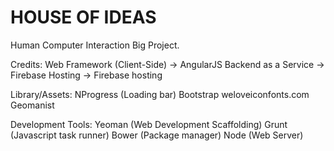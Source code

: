 # HOUSE OF IDEAS
Human Computer Interaction Big Project.

Credits:
Web Framework (Client-Side) -> AngularJS
Backend as a Service -> Firebase
Hosting -> Firebase hosting

Library/Assets:
NProgress (Loading bar)
Bootstrap
weloveiconfonts.com
Geomanist

Development Tools:
Yeoman (Web Development Scaffolding)
Grunt (Javascript task runner)
Bower (Package manager)
Node (Web Server)
